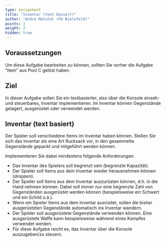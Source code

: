 ```yaml
---
type: assignment
title: "Inventar (text basiert)"
author: "Andre Matutat (FH Bielefeld)"
points: 3
weight: 2
hidden: true
---
```


## Voraussetzungen

Um diese Aufgabe bearbeiten zu können, sollten Sie vorher die Aufgabe "Item" aus Pool C gelöst haben.

## Ziel

In dieser Aufgabe sollen Sie ein textbasierter, also über die Konsole einseh- und steuerbares, Inventar implementieren.
Im Inventar können Gegenstände gelagert, ausgerüstet oder verwendet werden.

## Inventar (text basiert)

Der Spieler soll verschiedene Items im Inventar haben können. Stellen Sie sich das Inventar als eine Art Rucksack vor, in den gesammelte Gegenstände gepackt und mitgeführt werden können.

Implementieren Sie dabei mindestens folgende Anforderungen:
-   Das Inventar des Spielers soll begrenzt sein (begrenzte Kapazität).
-   Der Spieler soll Items aus dem Inventar wieder herausnehmen können (*droppen*).
-   Der Spieler soll Items aus dem Inventar auszurüsten können, d.h. in die Hand nehmen können. Dabei soll immer nur eine begrenzte Zahl von Gegenständen ausgerüstet werden können (beispielsweise ein Schwert und ein Schild o.ä.).
-   Wenn ein Spieler Items aus dem Inventar ausrüstet, sollen die bisher ausgerüsteten Gegenstände automatisch ins Inventar wandern.
-   Der Spieler soll ausgerüstete Gegenstände verwenden können. Eine ausgerüstete Waffe kann beispielsweise während eines Kampfes verwendet werden.
-   Für diese Aufgabe reicht es, das Inventar über die Konsole auszugeben/zu steuern.
